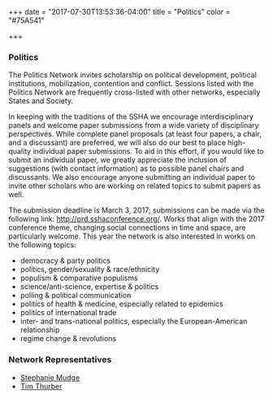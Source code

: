 +++
date = "2017-07-30T13:53:36-04:00"
title = "Politics"
color = "#75A541"

+++

### Politics

The Politics Network invites scholarship on political development, political institutions, mobilization, contention and conflict. Sessions listed with the Politics Network are frequently cross-listed with other networks, especially States and Society.

In keeping with the traditions of the SSHA we encourage interdisciplinary panels and welcome paper submissions from a wide variety of disciplinary perspectives. While complete panel proposals (at least four papers, a chair, and a discussant) are preferred, we will also do our best to place high-quality individual paper submissions. To aid in this effort, if you would like to submit an individual paper, we greatly appreciate the inclusion of suggestions (with contact information) as to possible panel chairs and discussants. We also encourage anyone submitting an individual paper to invite other scholars who are working on related topics to submit papers as well.

The submission deadline is March 3, 2017; submissions can be made via the following link: http://prd.sshaconference.org/. Works that align with the 2017 conference theme, changing social connections in time and space, are particularly welcome. This year the network is also interested in works on the following topics:

- democracy & party politics
- politics, gender/sexuality & race/ethnicity
- populism & comparative populisms
- science/anti-science, expertise & politics
- polling & political communication
- politics of health & medicine, especially related to epidemics
- politics of international trade
- inter- and trans-national politics, especially the European-American relationship
- regime change & revolutions

### Network Representatives

- [Stephanie Mudge](mailto:slmudge@ucdavis.edu)
- [Tim Thurber](mailto:tnthurber@vcu.edu)
